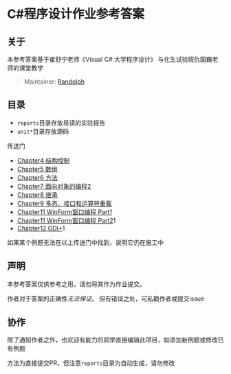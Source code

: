 # C#程序设计作业参考答案

## 关于

本参考答案基于崔舒宁老师《Visual C# 大学程序设计》
与化生试验班仇国巍老师的课堂教学

 > Maintainer: [Randolph](mailto:liuyujiaokok@126.com)

## 目录

 - `reports`目录存放易读的实验报告
 - `unit*`目录存放源码

传送门

 - [Chapter4 结构控制](https://github.com/RainLiuX/cSharpAss/blob/master/reports/unit4.md)
 - [Chapter5 数组](https://github.com/RainLiuX/cSharpAss/blob/master/reports/unit5.md)
 - [Chapter6 方法](https://github.com/RainLiuX/cSharpAss/blob/master/reports/unit6.md)
 - [Chapter7 面向对象的编程2](https://github.com/RainLiuX/cSharpAss/blob/master/reports/unit7.md)
 - [Chapter8 继承](https://github.com/RainLiuX/cSharpAss/blob/master/reports/unit8.md)
 - [Chapter9 多态、接口和运算符重载](https://github.com/RainLiuX/cSharpAss/blob/master/reports/unit9.md)
 - [Chapter11 WinForm窗口编程 Part1](https://github.com/RainLiuX/cSharpAss/blob/master/unit10.1/report.pdf)
 - [Chapter11 WinForm窗口编程 Part2](https://github.com/RainLiuX/cSharpAss/blob/master/unit10.2/report.pdf)1
 - [Chapter12 GDI+](https://github.com/RainLiuX/cSharpAss/blob/master/unit11/report.pdf)1

如果某个例题无法在以上传送门中找到，说明它仍在施工中

## 声明

本参考答案仅供参考之用，请勿将其作为作业提交。

作者对于答案的正确性*无法保证*。
但有错误之处，可私戳作者或提交issue

## 协作

除了通知作者之外，也欢迎有能力的同学直接编辑此项目，如添加新例题或修改已有例题

方法为直接提交PR，但注意`reports`目录为自动生成，请勿修改
